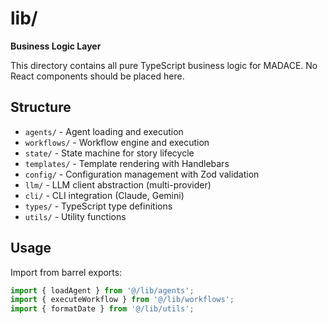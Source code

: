 # lib/

**Business Logic Layer**

This directory contains all pure TypeScript business logic for MADACE. No React components should be placed here.

## Structure

- `agents/` - Agent loading and execution
- `workflows/` - Workflow engine and execution
- `state/` - State machine for story lifecycle
- `templates/` - Template rendering with Handlebars
- `config/` - Configuration management with Zod validation
- `llm/` - LLM client abstraction (multi-provider)
- `cli/` - CLI integration (Claude, Gemini)
- `types/` - TypeScript type definitions
- `utils/` - Utility functions

## Usage

Import from barrel exports:

```typescript
import { loadAgent } from '@/lib/agents';
import { executeWorkflow } from '@/lib/workflows';
import { formatDate } from '@/lib/utils';
```
